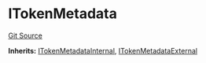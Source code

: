 # ITokenMetadata
[Git Source](https://github.com/0xStation/0xrails/blob/491ae339f09853335dba9e897f46862d776d54b5/src/cores/TokenMetadata/ITokenMetadata.sol)

**Inherits:**
[ITokenMetadataInternal](/src/cores/TokenMetadata/ITokenMetadata.sol/interface.ITokenMetadataInternal.md), [ITokenMetadataExternal](/src/cores/TokenMetadata/ITokenMetadata.sol/interface.ITokenMetadataExternal.md)


